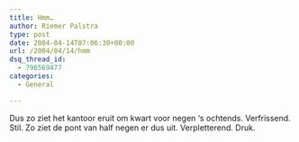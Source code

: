 ```yaml
---
title: Hmm…
author: Riemer Palstra
type: post
date: 2004-04-14T07:06:30+00:00
url: /2004/04/14/hmm
dsq_thread_id:
  - 796569477
categories:
  - General

---
```

Dus zo ziet het kantoor eruit om kwart voor negen &#8216;s ochtends. Verfrissend. Stil. Zo ziet de pont van half negen er dus uit. Verpletterend. Druk.